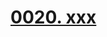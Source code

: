 # [0020. xxx](https://github.com/Tdahuyou/chrome/tree/main/0020.%20xxx)

<!-- region:toc -->

<!-- endregion:toc -->


